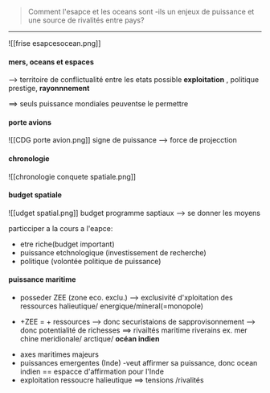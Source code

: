 
> Comment l'esapce et les oceans sont -ils un enjeux de puissance et une source de rivalités entre pays?
---
![[frise esapcesocean.png]]


#### mers, oceans et espaces
--> territoire de conflictualité entre les etats
possible **exploitation** , politique prestige, **rayonnnement**

==> seuls puissance mondiales peuventse le permettre



#### porte avions
![[CDG porte avion.png]]
signe de puissance
--> force de projecction

#### chronologie
![[chronologie conquete spatiale.png]]


#### budget spatiale
![[udget spatial.png]]
budget programme saptiaux
--> se donner les moyens

particciper a la cours a l'eapce:
- etre riche(budget important)
- puissance etchnologique (investissement de recherche)
- politique (volontée politique de puissance)


#### puissance maritime
- posseder ZEE (zone eco. exclu.)
--> exclusivité d'xploitation des ressources halieutique/ energique/mineral(=monopole)
+ +ZEE = + ressources
--> donc securistaions de sapprovisonnement
--> donc potentialité de richesses
==> rivailtés maritime riverains
ex. mer chine meridionale/ arctique/
**océan indien**
 - axes maritimes majeurs
 - puissances emergentes (Inde)
	 -veut affirmer sa puissance, donc ocean indien == espacce d'affirmation pour l'Inde
- exploitation ressoucre halieutique
==> tensions /rivalités


